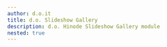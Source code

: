 ```yaml
---
author: d.o.it
title: d.o. Slideshow Gallery
description: d.o. Hinode Slideshow Gallery module
nested: true
---
```


